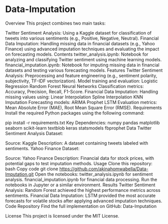 # Data-Imputation
Overview
This project combines two main tasks:

Twitter Sentiment Analysis: Using a Kaggle dataset for classification of tweets into various sentiments (e.g., Positive, Negative, Neutral).
Financial Data Imputation: Handling missing data in financial datasets (e.g., Yahoo Finance) using advanced imputation techniques and evaluating the impact on forecasting models.
Contents
twitter_analysis.ipynb: Notebook for analyzing and classifying Twitter sentiment using machine learning models.
financial_imputation.ipynb: Notebook for imputing missing data in financial datasets and testing various forecasting models.
Features
Twitter Sentiment Analysis:
Preprocessing and feature engineering (e.g., sentiment polarity, subjectivity, TF-IDF vectorization).
Model training and evaluation:
Logistic Regression
Random Forest
Neural Networks
Classification metrics: Accuracy, Precision, Recall, F1-Score.
Financial Data Imputation:
Handling missing values using:
Linear Interpolation
Spline Interpolation
KNN Imputation
Forecasting models:
ARIMA
Prophet
LSTM
Evaluation metrics: Mean Absolute Error (MAE), Root Mean Square Error (RMSE).
Requirements
Install the required Python packages using the following command:

pip install -r requirements.txt
Key Dependencies:
numpy
pandas
matplotlib
seaborn
scikit-learn
textblob
keras
statsmodels
fbprophet
Data
Twitter Sentiment Analysis Dataset:

Source: Kaggle
Description: A dataset containing tweets labeled with sentiments.
Yahoo Finance Dataset:

Source: Yahoo Finance
Description: Financial data for stock prices, with potential gaps to test imputation methods.
Usage
Clone this repository:
bash
Copy code
git clone https://github.com/akinahomwabella/Data-Imputation.git
Open the notebooks:
twitter_analysis.ipynb for sentiment analysis.
financial_imputation.ipynb for financial data processing.
Run the notebooks in Jupyter or a similar environment.
Results
Twitter Sentiment Analysis:
Random Forest achieved the highest performance metrics across sentiments.
Financial Data Imputation:
LSTM provided the most accurate forecasts for volatile stocks after applying advanced imputation techniques.
Code Repository
Find the full implementation on GitHub: Data-Imputation

License
This project is licensed under the MIT License.

